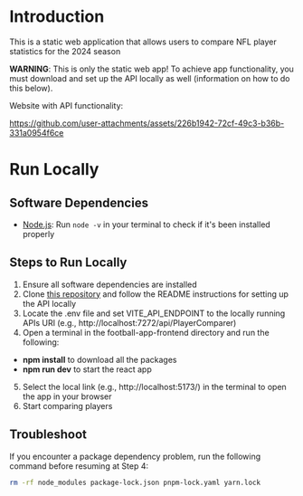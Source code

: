 # Introduction
This is a static web application that allows users to compare NFL player statistics for the 2024 season

**WARNING**: This is only the static web app! To achieve app functionality, you must download and set up the API locally as well (information on how to do this below).

Website with API functionality:

https://github.com/user-attachments/assets/226b1942-72cf-49c3-b36b-331a0954f6ce


# Run Locally
## Software Dependencies
- [Node.js](https://nodejs.org/en/): Run `node -v` in your terminal to check if it's been installed properly

## Steps to Run Locally
1. Ensure all software dependencies are installed
2. Clone [this repository](https://dev.azure.com/valuepartnersinvestments/Co-Op%20Projects/_git/Fantasy_App?path=%2F&version=GBmain&_a=contents) and follow the README instructions for setting up the API locally
3. Locate the .env file and set VITE_API_ENDPOINT to the locally running APIs URI (e.g., http://localhost:7272/api/PlayerComparer)
4. Open a terminal in the football-app-frontend directory and run the following:
-  **npm install** to download all the packages
- **npm run dev** to start the react app
5. Select the local link (e.g., http://localhost:5173/) in the terminal to open the app in your browser
6. Start comparing players


## Troubleshoot
If you encounter a package dependency problem, run the following command before resuming at Step 4:

```bash
rm -rf node_modules package-lock.json pnpm-lock.yaml yarn.lock
```
